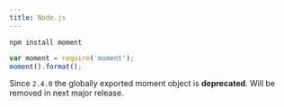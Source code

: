 ```yaml
---
title: Node.js
---
```



```
npm install moment
```

```javascript
var moment = require('moment');
moment().format();
```

Since `2.4.0` the globally exported moment object is **deprecated**. Will be
removed in next major release.
